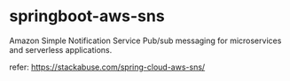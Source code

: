 # springboot-aws-sns
Amazon Simple Notification Service Pub/sub messaging for microservices and serverless applications.

refer:
https://stackabuse.com/spring-cloud-aws-sns/
